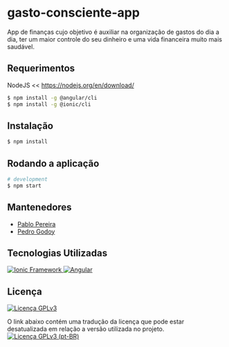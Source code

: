 # gasto-consciente-app
App de finanças cujo objetivo é auxiliar na organização de gastos do dia a dia, ter um maior controle do seu dinheiro e uma vida financeira muito mais saudável.

## Requerimentos

NodeJS << https://nodejs.org/en/download/

```bash
$ npm install -g @angular/cli
$ npm install -g @ionic/cli
```

## Instalação

```bash
$ npm install
```

## Rodando a aplicação

```bash
# development
$ npm start
```
## Mantenedores

- [Pablo Pereira](https://github.com/pablopereira27)
- [Pedro Godoy](https://github.com/PHGodoyCosta)

## Tecnologias Utilizadas

<a href="https://ionicframework.com" target="_blank">
    <img src="https://img.shields.io/static/v1?label=Ionic&message=^6.0.3&logo=ionic&logoColor=lightblue&color=blue&style=flat-square" 
        alt="Ionic Framework"/>
</a>

<a href="https://angular.io" target="_blank">
    <img src="https://img.shields.io/static/v1?label=Angular&message=^14.0.0&logo=angular&logoColor=red&color=blue&style=flat-square" 
        alt="Angular"/>
</a>

## Licença

[![Licença GPLv3](https://img.shields.io/github/license/codecompanybrasil/community-mud-backend?label=Licen%C3%A7a&style=flat-square)](LICENSE)

O link abaixo contém uma tradução da licença que pode estar desatualizada em relação a versão utilizada no projeto.<br/>
[![Licença GPLv3 (pt-BR)](https://img.shields.io/github/license/codecompanybrasil/community-mud-backend?label=Licen%C3%A7a%20(pt-BR)&style=flat-square)](https://www.gnu.org/licenses/quick-guide-gplv3.pt-br.html)
